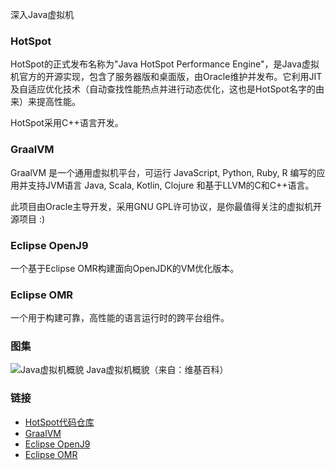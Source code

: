 深入Java虚拟机

### HotSpot 
HotSpot的正式发布名称为"Java HotSpot Performance Engine"，是Java虚拟机官方的开源实现，包含了服务器版和桌面版，由Oracle维护并发布。它利用JIT及自适应优化技术（自动查找性能热点并进行动态优化，这也是HotSpot名字的由来）来提高性能。

HotSpot采用C++语言开发。

### GraalVM
GraalVM 是一个通用虚拟机平台，可运行 JavaScript, Python, Ruby, R 编写的应用并支持JVM语言 Java, Scala, Kotlin, Clojure 和基于LLVM的C和C++语言。

此项目由Oracle主导开发，采用GNU GPL许可协议，是你最值得关注的虚拟机开源项目 :)

### Eclipse OpenJ9
一个基于Eclipse OMR构建面向OpenJDK的VM优化版本。

### Eclipse OMR
一个用于构建可靠，高性能的语言运行时的跨平台组件。

### 图集
![Java虚拟机概貌](https://upload.wikimedia.org/wikipedia/commons/3/3a/Java_virtual_machine_architecture.svg) Java虚拟机概貌（来自：维基百科）

### 链接
* [HotSpot代码仓库](http://hg.openjdk.java.net/jdk/hs/)
* [GraalVM](https://www.graalvm.org/)
* [Eclipse OpenJ9](https://github.com/eclipse/openj9)
* [Eclipse OMR](https://github.com/eclipse/omr)
